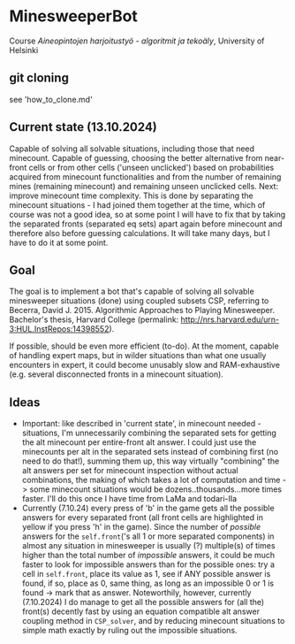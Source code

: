 # MinesweeperBot
Course _Aineopintojen harjoitustyö - algoritmit ja tekoäly_, University of Helsinki

## git cloning

see 'how_to_clone.md'

## Current state (13.10.2024)

Capable of solving all solvable situations, including those that need minecount. 
Capable of guessing, choosing the better alternative from near-front cells or from other cells ('unseen unclicked') based on probabilities acquired from minecount functionalities and from the number of remaining mines (remaining minecount) and remaining unseen unclicked cells.
Next: improve minecount time complexity. This is done by separating the minecount situations - I had joined them together at the time, which of course was not a good idea, so at some point I will have to fix that by taking the separated fronts (separated eq sets) apart again before minecount and therefore also before guessing calculations. It will take many days, but I have to do it at some point.

## Goal
The goal is to implement a bot that's capable of solving all solvable minesweeper situations (done) using coupled subsets CSP, referring to Becerra, David J. 2015. Algorithmic Approaches to Playing Minesweeper. Bachelor's thesis, Harvard College (permalink: http://nrs.harvard.edu/urn-3:HUL.InstRepos:14398552).

If possible, should be even more efficient (to-do). At the moment, capable of handling expert maps, but in wilder situations than what one usually encounters in expert, it could become unusably slow and RAM-exhaustive (e.g. several disconnected fronts in a minecount situation).

## Ideas
- Important: like described in 'current state', in minecount needed -situations, I'm unnecessarily combining the separated sets for getting the alt minecount per entire-front alt answer. I could just use the minecounts per alt in the separated sets instead of combining first (no need to do that!), summing them up, this way virtually "combining" the alt answers per set for minecount inspection without actual combinations, the making of which takes a lot of computation and time -> some minecount situations would be dozens..thousands...more times faster. I'll do this once I have time from LaMa and todari-IIa
- Currently (7.10.24) every press of 'b' in the game gets all the possible answers for every separated front (all front cells are highlighted in yellow if you press 'h' in the game). Since the number of <em>possible</em> answers for the `self.front`('s all 1 or more separated components) in almost any situation in minesweeper is usually (?) multiple(s) of times higher than the total number of <em>impossible</em> answers, it could be much faster to look for impossible answers than for the possible ones: try a cell in `self.front`, place its value as 1, see if ANY possible answer is found, if so, place as 0, same thing, as long as an impossible 0 or 1 is found -> mark that as answer. Noteworthily, however, currently (7.10.2024) I do manage to get all the possible answers for (all the) front(s) decently fast by using an equation compatible alt answer coupling method in `CSP_solver`, and by reducing minecount situations to simple math exactly by ruling out the impossible situations.

